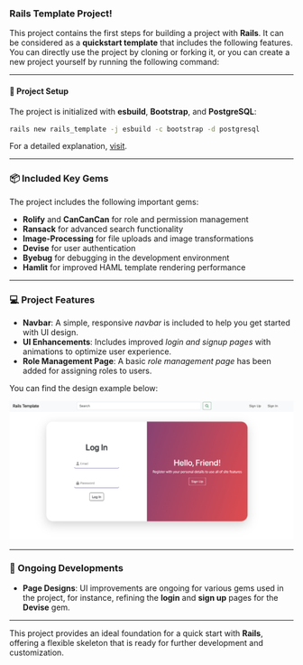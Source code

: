 ### Rails Template Project!

This project contains the first steps for building a project with **Rails**. It can be considered as a **quickstart template** that includes the following features. You can directly use the project by cloning or forking it, or you can create a new project yourself by running the following command: 

---

#### 🚀 Project Setup

The project is initialized with **esbuild**, **Bootstrap**, and **PostgreSQL**:

```bash
rails new rails_template -j esbuild -c bootstrap -d postgresql
```

For a detailed explanation, [visit](https://hamzagedikkaya.github.io/).

---

### 📦 Included Key Gems
The project includes the following important gems:

- **Rolify** and **CanCanCan** for role and permission management
- **Ransack** for advanced search functionality
- **Image-Processing** for file uploads and image transformations
- **Devise** for user authentication
- **Byebug** for debugging in the development environment
- **Hamlit** for improved HAML template rendering performance

---

### 💻 Project Features

- **Navbar**: A simple, responsive *navbar* is included to help you get started with UI design.
- **UI Enhancements**: Includes improved *login and signup pages* with animations to optimize user experience.
- **Role Management Page**: A basic *role management page* has been added for assigning roles to users.

You can find the design example below:

![Design Example](app/assets/images/readme.png)

---

### 📖 Ongoing Developments

- **Page Designs**: UI improvements are ongoing for various gems used in the project, for instance, refining the **login** and **sign up** pages for the **Devise** gem.

---

This project provides an ideal foundation for a quick start with **Rails**, offering a flexible skeleton that is ready for further development and customization.
